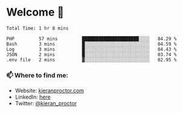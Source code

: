 # Welcome 🦘

<!--START_SECTION:waka-->

```text
Total Time: 1 hr 8 mins

PHP         57 mins         █████████████████████░░░░   84.29 %
Bash        3 mins          █░░░░░░░░░░░░░░░░░░░░░░░░   04.59 %
Log         3 mins          █░░░░░░░░░░░░░░░░░░░░░░░░   04.43 %
JSON        2 mins          █░░░░░░░░░░░░░░░░░░░░░░░░   03.74 %
.env file   2 mins          ▓░░░░░░░░░░░░░░░░░░░░░░░░   02.95 %
```

<!--END_SECTION:waka-->

### 📫 Where to find me:

-   Website: [kieranproctor.com](https://kieranproctor.com/)
-   LinkedIn: [here](https://www.linkedin.com/in/kieran-proctor-086b5a159/)
-   Twitter: [@kieran_proctor](https://twitter.com/kieran_proctor)
